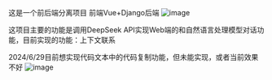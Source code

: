 这是一个前后端分离项目 前端Vue+Django后端
![image](https://github.com/XiaoBaiCtrl/MyDjango/assets/105111271/145823b5-d0f9-4a1a-ba72-e2254b63955d)

这项目主要的功能是调用DeepSeek API实现Web端的和自然语言处理模型对话功能，目前实现的功能：上下文联系

2024/6/29目前想实现代码文本中的代码复制功能，但未能实现，或者当前效果不好
![image](https://github.com/XiaoBaiCtrl/MyDjango/assets/105111271/1b165274-35b7-4b6e-8e36-525dd5d3a494)
